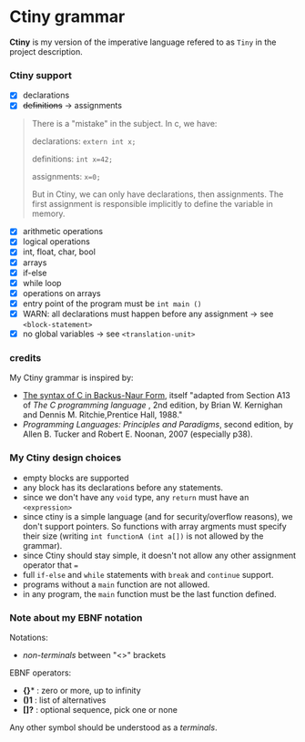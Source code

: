 # Ctiny grammar

**Ctiny** is my version of the imperative language refered to as `Tiny` in the project description.

### Ctiny support

* [X] declarations
* [X] ~~definitions~~ -> assignments

> There is a "mistake" in the subject. In c, we have:
>
> declarations: `extern int x;`
>
> definitions: `int x=42;`
>
> assignments: `x=0;`
>
> But in Ctiny, we can only have declarations, then assignments. The first assignment is responsible implicitly to define the variable in memory.

* [X] arithmetic operations
* [X] logical operations
* [X] int, float, char, bool
* [X] arrays
* [X] if-else
* [X] while loop
* [X] operations on arrays
* [X] entry point of the program must be `int main ()`
* [X] WARN: all declarations must happen before any assignment -> see `<block-statement>`
* [X] no global variables -> see `<translation-unit>`

### credits

My Ctiny grammar is inspired by:

* [The syntax of C in Backus-Naur Form](https://cs.wmich.edu/~gupta/teaching/cs4850/sumII06/The%20syntax%20of%20C%20in%20Backus-Naur%20form.htm), itself "adapted from Section A13 of  *The C programming language* , 2nd edition, by Brian W. Kernighan and Dennis M. Ritchie,Prentice Hall, 1988."
* *Programming Languages: Principles and Paradigms*, second edition, by Allen B. Tucker and Robert E. Noonan, 2007 (especially p38).

### My Ctiny design choices

* empty blocks are supported
* any block has its declarations before any statements.
* since we don't have any `void` type, any `return` must have an `<expression>`
* since ctiny is a simple language (and for security/overflow reasons), we don't support pointers. So functions with array argments must specify their size (writing `int functionA (int a[])` is not allowed by the grammar).
* since Ctiny should stay simple, it doesn't not allow any other assignment operator that `=`
* full `if-else` and `while` statements with `break` and `continue` support.
* programs without a `main` function are not allowed.
* in any program, the `main` function must be the last function defined.

### Note about my EBNF notation

Notations:

* *non-terminals* between "<>" brackets

EBNF operators:

+ **{}*** : zero or more, up to infinity
+ **()1** : list of alternatives
+ **[]?** : optional sequence, pick one or none

Any other symbol should be understood as a *terminals*.

